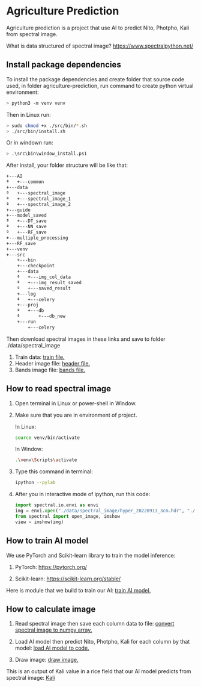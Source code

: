 # Agriculture Prediction

Agriculture prediction is a project that use AI to predict Nito, Photpho, Kali from spectral image.

What is data structured of spectral image? <https://www.spectralpython.net/>


## Install package dependencies

To install the package dependencies and create folder that source code used, in folder agriculture-prediction, run command to create python virtual environment:

```bash
> python3 -m venv venv
```

Then in Linux run:

```bash
> sudo chmod +x ./src/bin/*.sh
> ./src/bin/install.sh
```

Or in windown run:

```bash
> .\src\bin\window_install.ps1
```

After install, your folder structure will be like that:

```bash
+---AI
ª   +---common
+---data
ª   +---spectral_image
ª   +---spectral_image_1
ª   +---spectral_image_2
+---guide
+---model_saved
ª   +---DT_save
ª   +---NN_save
ª   +---RF_save
+---multiple_processing
+---RF_save
+---venv
+---src
    +---bin
    +---checkpoint
    +---data
    ª   +---img_col_data
    ª   +---img_result_saved
    ª   +---saved_result
    +---log
    ª   +---celery
    +---proj
    ª   +---db
    ª       +---db_new
    +---run
        +---celery
```

Then download spectral images in these links and save to folder ./data/spectral_image
1) Train data: [train file.](https://docs.google.com/spreadsheets/d/10Wp1fz59lR28xio-lvEcxIZ8OE09b267/edit?usp=sharing&ouid=101687776546423364812&rtpof=true&sd=true)
2) Header image file: [header file.](https://drive.google.com/file/d/1-FeYM1thYKsi6yO2wcq_kHSVfwjpz9ki/view?usp=sharing)
3) Bands image file: [bands file.](https://drive.google.com/file/d/1dklZdpA4T_NShh1JvcG4PF4MLpzOMb-k/view?usp=sharing)

## How to read spectral image
1) Open terminal in Linux or power-shell in Window.
2) Make sure that you are in environment of project.

	In Linux:
	```bash
	source venv/bin/activate
	```

	In Window:
	```bash
	.\venv\Scripts\activate
	```
4) Type this command in terminal:

	```bash
	ipython --pylab
	```
4) After you in interactive mode of ipython, run this code:
	```python
	import spectral.io.envi as envi
	img = envi.open("./data/spectral_image/hyper_20220913_3cm.hdr", "./data/spectral_image/hyper_20220913_3cm.img")
	from spectral import open_image, imshow
	view = imshow(img)
	```

## How to train AI model

We use PyTorch and Scikit-learn library to train the model inference: 
1) PyTorch: <https://pytorch.org/>

2) Scikit-learn: <https://scikit-learn.org/stable/>

Here is module that we build to train our AI: [train AI model.](https://github.com/Hieucaohd/agriculture-prediction/blob/main/AI/common/read_spectral_common.py)



## How to calculate image

1) Read spectral image then save each column data to file: [convert spectral image to numpy array.](https://github.com/Hieucaohd/agriculture-prediction/blob/main/src/convert_img_to_np.ipynb)

2) Load AI model then predict Nito, Photpho, Kali for each column by that model: [load AI model to code.](https://github.com/Hieucaohd/agriculture-prediction/blob/main/src/bulk_calculate.ipynb)

3) Draw image: [draw image.](https://github.com/Hieucaohd/agriculture-prediction/blob/main/src/draw_img.ipynb)

This is an output of Kali value in a rice field that our AI model predicts from spectral image: [Kali](https://drive.google.com/file/d/1JZhQGkN3quckHi6w2KTPkBo981xNZdnu/view?usp=sharing)


